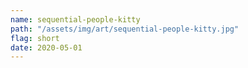 ```yaml
---
name: sequential-people-kitty
path: "/assets/img/art/sequential-people-kitty.jpg"
flag: short
date: 2020-05-01
---
```

